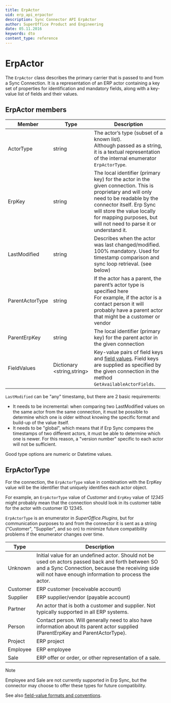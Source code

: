 ```yaml
---
title: ErpActor
uid: erp_api_erpactor
description: Sync Connector API ErpActor
author: SuperOffice Product and Engineering
date: 05.11.2016
keywords: dto
content_type: reference
---
```


# ErpActor

The `ErpActor` class describes the primary carrier that is passed to and from a Sync Connection. It is a representation of an ERP actor containing a key set of properties for identification and mandatory fields, along with a key-value list of fields and their values.

## ErpActor members

| Member | Type | Description |
|---|---|---|
| ActorType | string | The actor’s type (subset of a known list).<br>Although passed as a string, it is a textual representation of the internal enumerator `ErpActorType`. |
| ErpKey | string | The local identifier (primary key) for the actor in the given connection. This is proprietary and will only need to be readable by the connector itself. Erp Sync will store the value locally for mapping purposes, but will not need to parse it or understand it. |
| LastModified | string | Describes when the actor was last changed/modified. 100% mandatory. Used for timestamp comparison and sync loop retrieval. (see below) |
| ParentActorType | string | If the actor has a parent, the parent’s actor type is specified here<br>For example, if the actor is a contact person it will probably have a parent actor that might be a customer or vendor |
| ParentErpKey | string | The local identifier (primary key) for the parent  actor in the given connection |
|  FieldValues | Dictionary \<string,string> | Key-value pairs of field keys and [field values][1]. Field keys are supplied as specified by the given connection in the method `GetAvailableActorFields`. |

`LastModified` can be "any" timestamp, but there are 2 basic requirements:

* It needs to be incremental: when comparing two LastModified values on the same actor from the same connection, it must be possible to determine which one is older without knowing the specific format and build-up of the value itself.
* It needs to be "global", which means that if Erp Sync compares the timestamps of two different actors, it must be able to determine which one is newer. For this reason, a "version number" specific to each actor will not be sufficient.

Good type options are numeric or Datetime values.

## ErpActorType

For the connection, the `ErpActorType` value in combination with the ErpKey value will be the identifier that uniquely identifies each actor object.

For example, an `ErpActorType` value of *Customer* and `ErpKey` value of *12345* might probably mean that the connection should look in its customer table for the actor with customer ID 12345.

`ErpActorType` is an enumerator in *SuperOffice.Plugins*, but for communication purposes to and from the connector it is sent as a string ("Customer", "Supplier", and so on) to minimize future compatibility problems if the enumerator changes over time.

| Type | Description |
|---|---|
| Unknown  | Initial value for an undefined actor. Should not be used on actors passed back and forth between SO and a Sync Connection, because the receiving side will not have enough information to process the actor. |
| Customer | ERP customer (receivable account) |
|Supplier | ERP supplier/vendor (payable account) |
| Partner | An actor that is both a customer and supplier. Not typically supported in all ERP systems. |
| Person | Contact person. Will generally need to also have information about its parent actor supplied (ParentErpKey and ParentActorType). |
| Project | ERP project |
| Employee | ERP employee |
| Sale | ERP offer or order, or other representation of a sale. |

> [!NOTE]
> Employee and Sale are not currently supported in Erp Sync, but the connector may choose to offer these types for future compatibility.

See also [field-value formats and conventions][1].

<!-- Referenced links -->
[1]: field-value-formats-and-conventions.md
